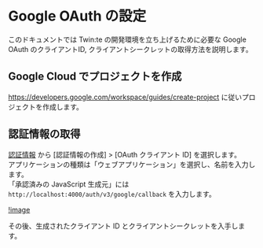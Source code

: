 # Google OAuth の設定

このドキュメントでは Twin:te の開発環境を立ち上げるために必要な Google OAuth のクライアントID, クライアントシークレットの取得方法を説明します。

## Google Cloud でプロジェクトを作成

<https://developers.google.com/workspace/guides/create-project> に従いプロジェクトを作成します。

## 認証情報の取得

[認証情報](https://console.cloud.google.com/apis/credentials) から [認証情報の作成] > [OAuth クライアント ID] を選択します。  
アプリケーションの種類は「ウェブアプリケーション」を選択し、名前を入力します。  
「承認済みの JavaScript 生成元」には `http://localhost:4000/auth/v3/google/callback` を入力します。

[!image](./client-id.png)

その後、生成されたクライアント ID とクライアントシークレットを入手します。

